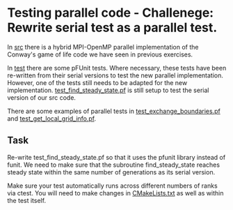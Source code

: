 # Testing parallel code - Challenege: Rewrite serial test as a parallel test.

In [src](./src) there is a hybrid MPI-OpenMP parallel implementation of the
Conway's game of life code we have seen in previous exercises. 

In [test](./test) there are some pFUnit tests. Where necessary, these tests have
been re-written from their serial versions to test the new parallel implementation.
However, one of the tests still needs to be adapted for the new implementation.
[test_find_steady_state.pf](./test/test_find_steady_state.pf) is still setup to 
test the serial version of our src code.

There are some examples of parallel tests in
[test_exchange_boundaries.pf](./test/test_exchange_boundaries.pf) and
[test_get_local_grid_info.pf](./test/test_get_local_grid_info.pf).

## Task

Re-write test_find_steady_state.pf so that it uses the pfunit library instead
of funit. We need to make sure that the subroutine find_steady_state reaches
steady state within the same number of generations as its serial version.

Make sure your test automatically runs across different numbers of ranks via ctest.
You will need to make changes in [CMakeLists.txt](./CMakeLists.txt) as well as within the test itself.
